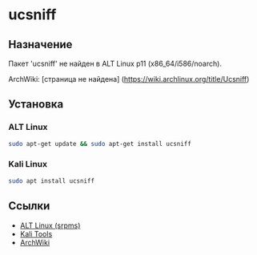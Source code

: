 # ucsniff

## Назначение

Пакет 'ucsniff' не найден в ALT Linux p11 (x86_64/i586/noarch).

ArchWiki: [страница не найдена] (https://wiki.archlinux.org/title/Ucsniff)

## Установка

### ALT Linux
```bash
sudo apt-get update && sudo apt-get install ucsniff
```

### Kali Linux
```bash
sudo apt install ucsniff
```

## Ссылки

- [ALT Linux (srpms)](https://packages.altlinux.org/ru/p11/srpms/ucsniff/)
- [Kali Tools](https://www.kali.org/tools/ucsniff/)
- [ArchWiki](https://wiki.archlinux.org/title/Ucsniff)
